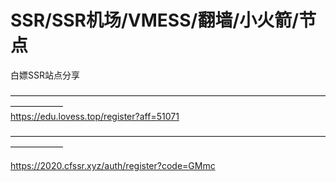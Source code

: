 # SSR/SSR机场/VMESS/翻墙/小火箭/节点
白嫖SSR站点分享


——————————————————————————————————————————   
https://edu.lovess.top/register?aff=51071
                                          
—————————————————————————————————————————— 



https://2020.cfssr.xyz/auth/register?code=GMmc
